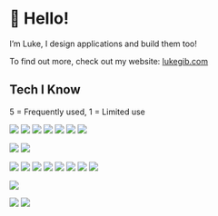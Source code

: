# 👋 Hello!
I’m Luke, I design applications and build them too!

To find out more, check out my website: [lukegib.com](https://lukegib.com)

## Tech I Know 
5 = Frequently used, 1 = Limited use

![](https://img.shields.io/badge/Figma-5-success?style=flat&logo=figma&logoColor=white) ![](https://img.shields.io/badge/React-5-success?style=flat&logo=react&logoColor=white) ![](https://img.shields.io/badge/JavaScript-5-success?style=flat&logo=javascript&logoColor=white) ![](https://img.shields.io/badge/Node-5-success?style=flat&logo=node.js&logoColor=white) ![](https://img.shields.io/badge/CSS-5-success?style=flat&logo=css3&logoColor=white) ![](https://img.shields.io/badge/HTML-5-success?style=flat&logo=html5&logoColor=white) ![](https://img.shields.io/badge/NPM-5-success?style=flat&logo=npm&logoColor=white)

![](https://img.shields.io/badge/Java-4-green?style=flat&logo=java&logoColor=white) ![](https://img.shields.io/badge/Git-4-green?style=flat&logo=git&logoColor=white)

![](https://img.shields.io/badge/Vue-3-yellowgreen?style=flat&logo=vue.js&logoColor=white)  ![](https://img.shields.io/badge/MongoDB-3-yellowgreen?style=flat&logo=mongodb&logoColor=white) ![](https://img.shields.io/badge/MySQL-3-yellowgreen?style=flat&logo=mysql&logoColor=white) ![](https://img.shields.io/badge/TensorFlow.js-3-yellowgreen?style=flat&logo=tensorflow&logoColor=white) ![](https://img.shields.io/badge/Express-3-yellowgreen?style=flat&logo=express&logoColor=white) ![](https://img.shields.io/badge/Unity-3-yellowgreen?style=flat&logo=unity&logoColor=white) ![](https://img.shields.io/badge/Sass-3-yellowgreen?style=flat&logo=sass&logoColor=white) ![](https://img.shields.io/badge/GitHubActions-3-yellowgreen?style=flat&logo=github&logoColor=white)

![](https://img.shields.io/badge/Jest-2-yellow?style=flat&logo=jest&logoColor=white)

![](https://img.shields.io/badge/PHP-1-orange?style=flat&logo=php&logoColor=white) ![](https://img.shields.io/badge/Firebase-1-orange?style=flat&logo=firebase&logoColor=white)
